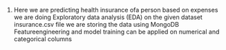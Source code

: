 1. Here we are predicting health insurance ofa person based on expenses
we are doing Exploratory data analysis (EDA) on the given dataset insurance.csv file
we are storing the data using MongoDB
Featureengineering and model training can be applied on numerical and categorical columns


